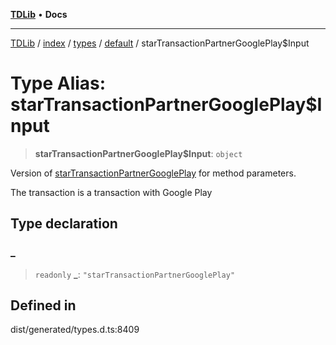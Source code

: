 [**TDLib**](../../../../../../README.md) • **Docs**

***

[TDLib](../../../../../../modules.md) / [index](../../../../../README.md) / [types](../../../README.md) / [default](../README.md) / starTransactionPartnerGooglePlay$Input

# Type Alias: starTransactionPartnerGooglePlay$Input

> **starTransactionPartnerGooglePlay$Input**: `object`

Version of [starTransactionPartnerGooglePlay](starTransactionPartnerGooglePlay.md) for method parameters.

The transaction is a transaction with Google Play

## Type declaration

### \_

> `readonly` **\_**: `"starTransactionPartnerGooglePlay"`

## Defined in

dist/generated/types.d.ts:8409
